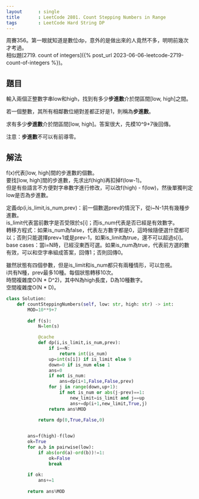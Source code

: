 ```yaml
--- 
layout      : single
title       : LeetCode 2801. Count Stepping Numbers in Range
tags        : LeetCode Hard String DP
---
```

周賽356。第一眼就知道是數位dp，意外的是做出來的人竟然不多，明明前幾次才考過。  
相似題[2719. count of integers]({% post_url 2023-06-06-leetcode-2719-count-of-integers %})。  

## 題目

輸入兩個正整數字串low和high，找到有多少**步進數**介於閉區間[low, high]之間。  

若一個整數，其所有相鄰數位絕對差都正好是1，則稱為**步進數**。  

求有多少**步進數**介於閉區間[low, high]。答案很大，先模10^9+7後回傳。  

注意：**步進數**不可以有前導零。  

## 解法

f(x)代表[low, high]間的步進數的個數。  
要找[low, high]間的步進數，先求出f(high)再扣掉f(low-1)。  
但是有些語言不方便對字串數字進行修改，可以改f(high) - f(low)，然後單獨判定low是否為步進數。  

定義dp(i,is_limit,is_num,prev)：前一個數選prev的情況下，從i\~N-1共有幾種步進數。  
is_limit代表當前數字是否受限於s[i]；而is_num代表是否已經是有效數字。  
轉移方程式：如果is_num為false，代表左方數字都是0，這時候隨便選什麼都可以；否則只能選擇prev+1或是prev-1，如果is_limit為true，還不可以超過s[i]。  
base cases：當i=N時，已經沒東西可選。如果is_num為true，代表前方選的數有效，可以和空字串組成答案，回傳1；否則回傳0。  

雖然狀態有四個參數，但是is_limit和is_num都只有兩種情形，可以忽視。  
i共有N種，prev最多10種。每個狀態轉移10次。  
時間複雜度O(N \* D^2)，其中N為high長度，D為10種數字。  
空間複雜度O(N \* D)。  

```python
class Solution:
    def countSteppingNumbers(self, low: str, high: str) -> int:
        MOD=10**9+7
        
        def f(s):
            N=len(s)

            @cache
            def dp(i,is_limit,is_num,prev):
                if i==N:
                    return int(is_num)
                up=int(s[i]) if is_limit else 9
                down=0 if is_num else 1
                ans=0
                if not is_num:
                    ans=dp(i+1,False,False,prev)
                for j in range(down,up+1):
                    if not is_num or abs(j-prev)==1:
                        new_limit=is_limit and j==up
                        ans+=dp(i+1,new_limit,True,j)
                return ans%MOD

            return dp(0,True,False,0)

        
        ans=f(high)-f(low)
        ok=True
        for a,b in pairwise(low):
            if abs(ord(a)-ord(b))!=1:
                ok=False
                break
        
        if ok:
            ans+=1
            
        return ans%MOD
```
